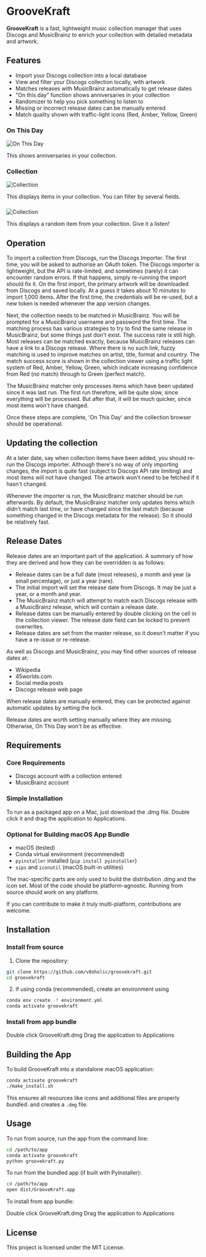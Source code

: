 # GrooveKraft

**GrooveKraft** is a fast, lightweight music collection manager that uses Discogs and MusicBrainz to enrich your collection with detailed metadata and artwork.

## Features

- Import your Discogs collection into a local database
- View and filter your Discogs collection locally, with artwork
- Matches releases with MusicBrainz automatically to get release dates
- "On this day" function shows anniversaries in your collection
- Randomizer to help you pick something to listen to
- Missing or incorrect release dates can be manually entered
- Match quality shown with traffic-light icons (Red, Amber, Yellow, Green)

### On This Day

![On This Day](docs/images/on_this_day.png)

This shows anniversaries in your collection.

### Collection

![Collection](docs/images/collection.png)

This displays items in your collection. You can filter by several fields.

###

![Collection](docs/images/randomiser.png)

This displays a random item from your collection. Give it a listen!

## Operation

To import a collection from Discogs, run the Discogs Importer. The first time, you will be asked to authorise an OAuth token. The Discogs importer
is lightweight, but the API is rate-limited, and sometimes (rarely) it can encounter random errors. If that happens, simply re-running the import
should fix it. On the first import, the primary artwork will be downloaded from Discogs and saved locally. At a guess it takes about 10 minutes
to import 1,000 items. After the first time, the credentials will be re-used, but a new token is needed whenever the app version changes.

Next, the collection needs to be matched in MusicBrainz. You will be prompted for a MusicBrainz username and password the first time.
The matching process has various strategies to try to find the same release in MusicBrainz, but some things just don't exist.
The success rate is still high. Most releases can be matched exactly, because MusicBrainz releases can have a link to a Discogs release.
Where there is no such link, fuzzy matching is used to improve matches on artist, title, format and country. The match success score is shown
in the collection viewer using a traffic light system of Red, Amber, Yellow, Green, which indicate increasing confidence from Red (no match)
through to Green (perfect match).

The MusicBrainz matcher only processes items which have been updated since it was last run. The first run therefore, will be
quite slow, since everything will be processed. But after that, it will be much quicker, since most items won't have changed.

Once these steps are complete, 'On This Day' and the collection browser should be operational.

## Updating the collection

At a later date, say when collection items have been added, you should re-run the Discogs importer. Although there's no way of only importing changes, the import is quite fast (subject to Discogs API rate limiting) and most items will not have changed. The artwork won't need to be fetched if it hasn't changed.

Whenever the importer is run, the MusicBrainz matcher should be run afterwards. By default, the MusicBrainz matcher only updates items which didn't match last time, or have changed since the last match (because something changed in the Discogs metadata for the release). So it should be relatively fast.

## Release Dates

Release dates are an important part of the application. A summary of how they are derived and how they can be overridden is as follows:

- Release dates can be a full date (most releases), a month and year (a small percentage), or just a year (rare).
- The initial import will set the release date from Discogs. It may be just a year, or a month and year.
- The MusicBrainz match will attempt to match each Discogs release with a MusicBrainz release, which will contain a release date.
- Release dates can be manually entered by double clicking on the cell in the collection viewer. The release date field can be locked to prevent overwrites.
- Release dates are set from the master release, so it doesn't matter if you have a re-issue or re-release.

As well as Discogs and MusicBrainz, you may find other sources of release dates at:

- Wikipedia
- 45worlds.com
- Social media posts
- Discogs release web page

When release dates are manually entered, they can be protected against automatic updates by setting the lock.

Release dates are worth setting manually where they are missing. Otherwise, On This Day won't be as effective.

## Requirements

### Core Requirements

- Discogs account with a collection entered
- MusicBrainz account

### Simple Installation

To run as a packaged app on a Mac, just download the .dmg file. Double click it and drag the application to Applications.

### Optional for Building macOS App Bundle

- macOS (tested)
- Conda virtual environment (recommended)
- `pyinstaller` installed (`pip install pyinstaller`)
- `sips` and `iconutil` (macOS built-in utilities)

The mac-specific parts are only used to build the distribution .dmg and the icon set. Most of the code should be platform-agnostic. Running from source should work on any platform.

If you can contribute to make it truly multi-platform, contributions are welcome.

## Installation

### Install from source

1. Clone the repository:

```bash
git clone https://github.com/v8oholic/groovekraft.git
cd groovekraft
```

2. If using conda (recommended), create an environment using
```bash
conda env create -f environment.yml
conda activate groovekraft
```

### Install from app bundle

Double click GrooveKraft.dmg
Drag the application to Applications


## Building the App

To build GrooveKraft into a standalone macOS application:

```bash
conda activate groovekraft
./make_install.sh
```

This ensures all resources like icons and additional files are properly bundled. and creates a `.dmg` file.

## Usage

To run from source, run the app from the command line:

```bash
cd /path/to/app
conda activate groovekraft
python groovekraft.py
```

To run from the bundled app (if built with PyInstaller):

```bash
cd /path/to/app
open dist/GrooveKraft.app
```

To install from app bundle:

Double click GrooveKraft.dmg
Drag the application to Applications


## License

This project is licensed under the MIT License.